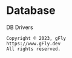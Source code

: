 # Database

DB Drivers

    Copyright © 2023, gFly
    https://www.gFly.dev
    All rights reserved.
